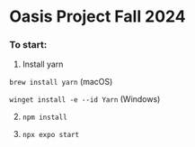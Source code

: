 # Oasis Project Fall 2024

### To start:

1. Install yarn

`brew install yarn` (macOS)

`winget install -e --id Yarn` (Windows)

2. `npm install`

3. `npx expo start`
